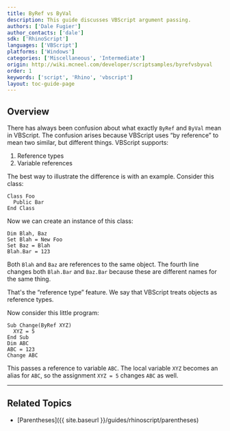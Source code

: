 ```yaml
---
title: ByRef vs ByVal
description: This guide discusses VBScript argument passing.
authors: ['Dale Fugier']
author_contacts: ['dale']
sdk: ['RhinoScript']
languages: ['VBScript']
platforms: ['Windows']
categories: ['Miscellaneous', 'Intermediate']
origin: http://wiki.mcneel.com/developer/scriptsamples/byrefvsbyval
order: 1
keywords: ['script', 'Rhino', 'vbscript']
layout: toc-guide-page
---
```


 
## Overview

There has always been confusion about what exactly `ByRef` and `ByVal` mean in VBScript.  The confusion arises because VBScript uses “by reference” to mean two similar, but different things.  VBScript supports:

1. Reference types
1. Variable references

The best way to illustrate the difference is with an example.  Consider this class:

```vbnet
Class Foo
  Public Bar
End Class
```

Now we can create an instance of this class:

```vbnet
Dim Blah, Baz
Set Blah = New Foo
Set Baz = Blah
Blah.Bar = 123
```

Both `Blah` and `Baz` are references to the same object. The fourth line changes both `Blah.Bar` and `Baz.Bar` because these are different names for the same thing.

That's the “reference type” feature.  We say that VBScript treats objects as reference types.

Now consider this little program:

```vbnet
Sub Change(ByRef XYZ)
  XYZ = 5
End Sub
Dim ABC
ABC = 123
Change ABC
```

This passes a reference to variable `ABC`. The local variable `XYZ` becomes an alias for `ABC`, so the assignment `XYZ = 5` changes `ABC` as well.

---

## Related Topics

- [Parentheses]({{ site.baseurl }}/guides/rhinoscript/parentheses)
